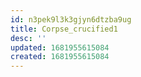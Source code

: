 ```yaml
---
id: n3pek9l3k3gjyn6dtzba9ug
title: Corpse_crucified1
desc: ''
updated: 1681955615084
created: 1681955615084
---
```


